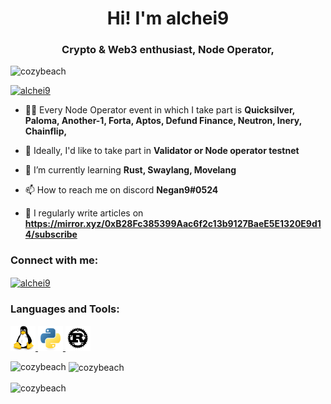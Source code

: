 <h1 align="center">Hi! I'm alchei9</h1>
<h3 align="center">Crypto & Web3 enthusiast, Node Operator,</h3>

<p align="left"> <img src="https://komarev.com/ghpvc/?username=cozybeach&label=Profile%20views&color=0e75b6&style=plastic" alt="cozybeach" /> </p>

<p align="left"> <a href="https://twitter.com/alchei9" target="blank"><img src="https://img.shields.io/twitter/follow/alchei9?logo=twitter&style=for-the-badge" alt="alchei9" /></a> </p>

- 👨‍💻 Every Node Operator event in which I take part is **Quicksilver, Paloma, Another-1, Forta, Aptos, Defund Finance, Neutron, Inery, Chainflip,**

- 👯 Ideally, I'd like to take part in **Validator or Node operator testnet**

- 🌱 I’m currently learning **Rust, Swaylang, Movelang**

- 📫 How to reach me on discord **Negan9#0524**

- 📝 I regularly write articles on **https://mirror.xyz/0xB28Fc385399Aac6f2c13b9127BaeE5E1320E9d14/subscribe**

<h3 align="left">Connect with me:</h3>
<p align="left">
<a href="https://twitter.com/alchei9" target="blank"><img align="center" src="https://raw.githubusercontent.com/rahuldkjain/github-profile-readme-generator/master/src/images/icons/Social/twitter.svg" alt="alchei9" height="30" width="40" /></a>
</p>

<h3 align="left">Languages and Tools:</h3>
<p align="left"> <a href="https://www.linux.org/" target="_blank" rel="noreferrer"> <img src="https://raw.githubusercontent.com/devicons/devicon/master/icons/linux/linux-original.svg" alt="linux" width="40" height="40"/> </a> <a href="https://www.python.org" target="_blank" rel="noreferrer"> <img src="https://raw.githubusercontent.com/devicons/devicon/master/icons/python/python-original.svg" alt="python" width="40" height="40"/> </a> <a href="https://www.rust-lang.org" target="_blank" rel="noreferrer"> <img src="https://raw.githubusercontent.com/devicons/devicon/master/icons/rust/rust-plain.svg" alt="rust" width="40" height="40"/> </a> </p>

<p><img align="left" src="https://github-readme-stats.vercel.app/api/top-langs?username=cozybeach&show_icons=true&locale=en&layout=compact" alt="cozybeach" /></p>

<p>&nbsp;<img align="center" src="https://github-readme-stats.vercel.app/api?username=cozybeach&show_icons=true&theme=tokyonight&locale=en" alt="cozybeach" /></p>

<p><img align="center" src="https://github-readme-streak-stats.herokuapp.com/?user=cozybeach&" alt="cozybeach" /></p>
